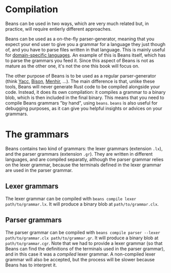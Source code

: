 # Compilation

Beans can be used in two ways, which are very much related but, in practice, will require entierly
different approaches.

Beans can be used as a on-the-fly parser-generator, meaning that you expect your
end user to give you a grammar for a language they just though of, and you have to parse files
written in that language. This is mainly useful for 
[domain-specific languages](https://en.wikipedia.org/wiki/Domain-specific_language). An example of
this is Beans itself, which has to parse the grammars you feed it. Since this aspect of Beans is not
as mature as the other one, it's not the one this book will focus on.

The other purpose of Beans is to be used as a regular parser-generator (think 
[Yacc](https://en.wikipedia.org/wiki/Yacc), [Bison](https://fr.wikipedia.org/wiki/GNU_Bison),
[Menhir](http://gallium.inria.fr/~fpottier/menhir/), ...). The main difference is that, unlike these tools, Beans will
never generate Rust code to be compiled alongside your code. Instead, it does its own compilation: it
compiles a grammar to a binary blob, which is then included in the final binary. This means that you
need to compile Beans grammars "by hand", using `beans`. `beans` is also useful for debugging 
purposes, as it can give you helpful insights or advices on your grammars.

# The grammars

Beans contains two kind of grammars: the lexer grammars (extension `.lx`), and the parser grammars (extension `.gr`).
They are written in different languages, and are compiled separatly, although the parser grammar relies on the lexer
grammar, because the terminals defined in the lexer grammar are used in the parser grammar.

## Lexer grammars

The lexer grammar can be compiled with `beans compile lexer path/to/grammar.lx`. It will produce a binary blob at
`path/to/grammar.clx`.

## Parser grammars

The parser grammar can be compiled with `beans compile parser --lexer path/to/grammar.clx path/to/grammar.gr`. It will
produce a binary blob at `path/to/grammar.cgr`. Note that we had to provide a lexer grammar (so that Beans can find
the definitions of the terminals used in the parser grammar), and in this case it was a *compiled* lexer grammar.
A non-compiled lexer grammar will also be accepted, but the process will be slower because Beans has to interpret it.
